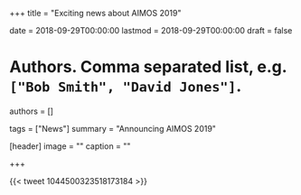+++
title = "Exciting news about AIMOS 2019"

date = 2018-09-29T00:00:00
lastmod = 2018-09-29T00:00:00
draft = false

# Authors. Comma separated list, e.g. `["Bob Smith", "David Jones"]`.
authors = []

tags = ["News"]
summary = "Announcing AIMOS 2019"

[header]
image = ""
caption = ""

+++

{{< tweet 1044500323518173184 >}} 